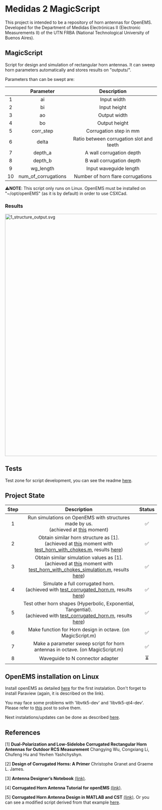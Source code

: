 # Medidas 2 MagicScript

This project is intended to be a repository of horn antennas for OpenEMS. Developed for the Department of Medidas Electrónicas II (Electronic Measurements II) of the UTN FRBA (National Technological University of Buenos Aires).

## MagicScript

Script for design and simulation of rectangular horn antennas. It can sweep horn parameters automatically and stores results on "outputs/".

Parameters than can be swept are:

||Parameter|Description|
|:---:|:---:|:---:|
|1|ai|Input width|
|2|bi|Input height|
|3|ao|Output width|
|4|bo|Output height|
|5|corr_step|Corrugation step in mm|
|6|delta|Ratio between corrugation slot and teeth|
|7|depth_a|A wall corrugation depth|
|8|depth_b|B wall corrugation depth|
|9|wg_length|Input waveguide length|
|10|num_of_corrugations|Number of horn flare corrugations|

⚠️**NOTE**: This script only runs on Linux. OpenEMS must be installed on "~/opt/openEMS" (as it is by default) in order to use CSXCad.

### Results



<img src="outputs/Corrugated_Horn_1/1_structure_output.svg" alt="1_structure_output.svg" width="800"/>



## Tests

Test zone for script development, you can see the readme [here](/Tests/README.md).

## Project State

|Step|Description|Status|
|:---:|:---:|:---:|
|1|Run simulations on OpenEMS with structures made by us.<br />(achieved at [this](https://github.com/monteiroman/medidas2_magicScript/tree/e91d77f7ba519339ee20ab937bb6875e94559fc0) moment)|✅|
|2|Obtain similar horn structure as [1].<br />(achieved at [this](https://github.com/monteiroman/medidas2_magicScript/tree/d6bcb67d9ceb91d669a03ce52e1ebb5fea73e0dc) moment with [test_horn_with_chokes.m](/Tests/Structure_test/test_horn_with_chokes.m), results [here](/Tests/README.md))|✅|
|3|Obtain similar simulation values as [1].<br />(achieved at [this](https://github.com/monteiroman/medidas2_magicScript/tree/12c9e1740e78929e84c12cb717035419cef249a2) moment with [test_horn_with_chokes_simulation.m](/Tests/Simulation_test/test_horn_with_chokes_simulation.m), results [here](/Tests/README.md))|✅|
|4|Simulate a full corrugated horn.<br />(achieved with [test_corrugated_horn.m](/Tests/Simulation_test/test_corrugated_horn.m), results [here](/Tests/README.md))|✅|
|5|Test other horn shapes (Hyperbolic, Exponential, Tangential).<br />(achieved with [test_corrugated_horn.m](/Tests/Simulation_test/test_corrugated_horn.m), results [here](/Tests/README.md))|✅|
|6|Make function for Horn design in octave. (on MagicScript.m)|✅|
|7|Make a parameter sweep script for horn antennas in octave. (on MagicScript.m)|✅|
|8|Waveguide to N connector adapter|⏳|


## OpenEMS installation on Linux
Install openEMS as detailed [here](http://www.openems.de/index.php/Compile_from_Source.html#Linux) for the 
first instalation. Don't forget to install Paraview (again, it is described on the link).

You may face some problems with 'libvtk5-dev' and 'libvtk5-qt4-dev'. Please refer to [this](https://ubuntuforums.org/showthread.php?t=2431395) post to solve them.

Next instalations/updates can be done as described 
[here](https://github.com/thliebig/openEMS-Project#update-instruction).

## References
[1] **Dual-Polarization and Low-Sidelobe Corrugated Rectangular Horn Antennas for Outdoor RCS Measurement** Changying Wu, Congxiang Li, Chufeng Hu and Yevhen Yashchyshyn.

[2] **Design of Corrugated Horns: A Primer** Christophe Granet and Graeme L. James.

[3] **Antenna Designer’s Notebook** [(link)](http://antennadesigner.org/).

[4] **Corrugated Horn Antenna Tutorial for openEMS** [(link)](https://openems.de/forum/viewtopic.php?f=3&t=900).

[5] **Corrugated Horn Antenna Design in MATLAB and CST** [(link)](https://www.youtube.com/watch?v=Fh7Ri-CNEjs&ab_channel=SimulationMaster). Or you can see a modified script derived from that example [here](/MatlabToCST_example).
